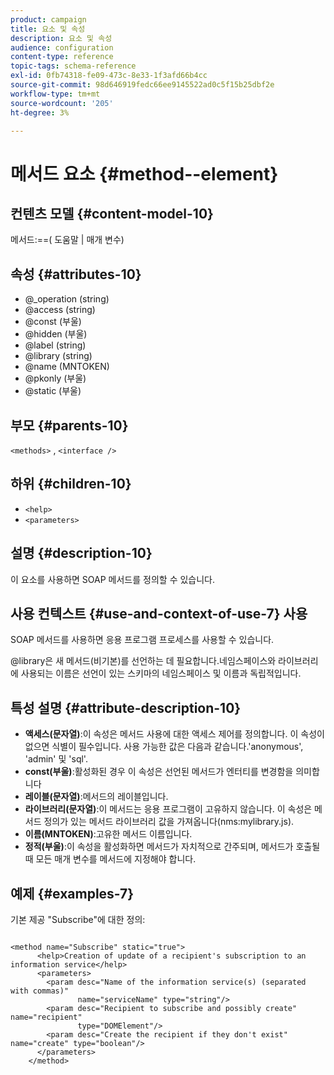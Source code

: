 ```yaml
---
product: campaign
title: 요소 및 속성
description: 요소 및 속성
audience: configuration
content-type: reference
topic-tags: schema-reference
exl-id: 0fb74318-fe09-473c-8e33-1f3afd66b4cc
source-git-commit: 98d646919fedc66ee9145522ad0c5f15b25dbf2e
workflow-type: tm+mt
source-wordcount: '205'
ht-degree: 3%

---
```


# 메서드 요소 {#method--element}

## 컨텐츠 모델 {#content-model-10}

메서드:==( 도움말 | 매개 변수)

## 속성 {#attributes-10}

* @_operation (string)
* @access (string)
* @const (부울)
* @hidden (부울)
* @label (string)
* @library (string)
* @name (MNTOKEN)
* @pkonly (부울)
* @static (부울)

## 부모 {#parents-10}

`<methods>`  ,  `<interface />`

## 하위 {#children-10}

* `<help>`
* `<parameters>`

## 설명 {#description-10}

이 요소를 사용하면 SOAP 메서드를 정의할 수 있습니다.

## 사용 컨텍스트 {#use-and-context-of-use-7} 사용

SOAP 메서드를 사용하면 응용 프로그램 프로세스를 사용할 수 있습니다.

@library은 새 메서드(비기본)를 선언하는 데 필요합니다.네임스페이스와 라이브러리에 사용되는 이름은 선언이 있는 스키마의 네임스페이스 및 이름과 독립적입니다.

## 특성 설명 {#attribute-description-10}

* **액세스(문자열)**:이 속성은 메서드 사용에 대한 액세스 제어를 정의합니다. 이 속성이 없으면 식별이 필수입니다. 사용 가능한 값은 다음과 같습니다.&#39;anonymous&#39;, &#39;admin&#39; 및 &#39;sql&#39;.
* **const(부울)**:활성화된 경우 이 속성은 선언된 메서드가 엔터티를 변경함을 의미합니다
* **레이블(문자열)**:메서드의 레이블입니다.
* **라이브러리(문자열)**:이 메서드는 응용 프로그램이 고유하지 않습니다. 이 속성은 메서드 정의가 있는 메서드 라이브러리 값을 가져옵니다(nms:mylibrary.js).
* **이름(MNTOKEN)**:고유한 메서드 이름입니다.
* **정적(부울)**:이 속성을 활성화하면 메서드가 자치적으로 간주되며, 메서드가 호출될 때 모든 매개 변수를 메서드에 지정해야 합니다.

## 예제 {#examples-7}

기본 제공 &quot;Subscribe&quot;에 대한 정의:

```
 
<method name="Subscribe" static="true">
      <help>Creation of update of a recipient's subscription to an information service</help>
      <parameters>
        <param desc="Name of the information service(s) (separated with commas)"
               name="serviceName" type="string"/>
        <param desc="Recipient to subscribe and possibly create" name="recipient"
               type="DOMElement"/>
        <param desc="Create the recipient if they don't exist" name="create" type="boolean"/>
      </parameters>     
    </method>
```
